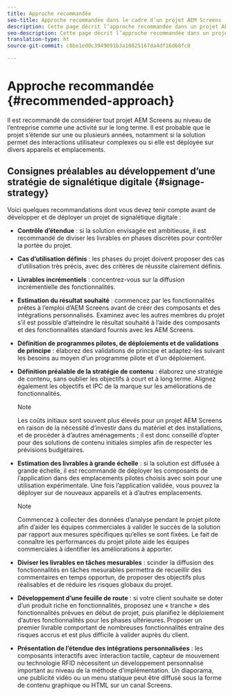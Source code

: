 ```yaml
---
title: Approche recommandée
seo-title: Approche recommandée dans le cadre d’un projet AEM Screens
description: Cette page décrit l’approche recommandée dans un projet AEM Screens
seo-description: Cette page décrit l’approche recommandée dans un projet AEM Screens
translation-type: ht
source-git-commit: c8be1ed0c3949091b3a10825167da4df16d68fc0

---
```



# Approche recommandée {#recommended-approach}

Il est recommandé de considérer tout projet AEM Screens au niveau de l’entreprise comme une activité sur le long terme. Il est probable que le projet s’étende sur une ou plusieurs années, notamment si la solution permet des interactions utilisateur complexes ou si elle est déployée sur divers appareils et emplacements.

## Consignes préalables au développement d’une stratégie de signalétique digitale {#signage-strategy}

Voici quelques recommandations dont vous devez tenir compte avant de développer et de déployer un projet de signalétique digitale :

* **Contrôle d’étendue** : 
si la solution envisagée est ambitieuse, il est recommandé de diviser les livrables en phases discrètes pour contrôler la portée du projet.

* **Cas d’utilisation définis** : les phases du projet doivent proposer des cas d’utilisation très précis, avec des critères de réussite clairement définis.

* **Livrables incrémentiels** : concentrez-vous sur la diffusion incrémentielle des fonctionnalités.

* **Estimation du résultat souhaité** : commencez par les fonctionnalités prêtes à l’emploi d’AEM Screens avant de créer des composants et des intégrations personnalisés. Examinez avec les autres membres du projet s’il est possible d’atteindre le résultat souhaité à l’aide des composants et des fonctionnalités standard fournis avec les AEM Screens.

* **Définition de programmes pilotes, de déploiements et de validations de principe** : 
élaborez des validations de principe et adaptez-les suivant les besoins au moyen d’un programme pilote et d’un déploiement.

* **Définition préalable de la stratégie de contenu** : élaborez une stratégie de contenu, sans oublier les objectifs à court et à long terme. Alignez également les objectifs et IPC de la marque sur les améliorations de fonctionnalités.

   >[!NOTE]
   >
   > Les coûts initiaux sont souvent plus élevés pour un projet AEM Screens en raison de la nécessité d’investir dans du matériel et des installations, et de procéder à d’autres aménagements ; il est donc conseillé d’opter pour des solutions de contenu initiales simples afin de respecter les prévisions budgétaires.

* **Estimation des livrables à grande échelle** : si la solution est diffusée à grande échelle, il est recommandé de déployer les composants de l’application dans des emplacements pilotes choisis avec soin pour une utilisation expérimentale. Une fois l’application validée, vous pouvez la déployer sur de nouveaux appareils et à d’autres emplacements.

   >[!NOTE]
   >
   > Commencez à collecter des données d’analyse pendant le projet pilote afin d’aider les équipes commerciales à valider le succès de la solution par rapport aux mesures spécifiques qu’elles se sont fixées. Le fait de connaître les performances du projet pilote aide les équipes commerciales à identifier les améliorations à apporter.

* **Diviser les livrables en tâches mesurables** : 
 scinder la diffusion des fonctionnalités en tâches mesurables permettra de recueillir des commentaires en temps opportun, de proposer des objectifs plus réalisables et de réduire les risques globaux du projet.

* **Développement d’une feuille de route** : si votre client souhaite se doter d’un produit riche en fonctionnalités, proposez une « tranche » des fonctionnalités prévues en début de projet, puis planifiez le déploiement d’autres fonctionnalités pour les phases ultérieures. Proposer un premier livrable comportant de nombreuses fonctionnalités entraîne des risques accrus et est plus difficile à valider auprès du client.

* **Présentation de l’étendue des intégrations personnalisées** : les composants interactifs avec interaction tactile, capteur de mouvement ou technologie RFID nécessitent un développement personnalisé important au niveau de la méthode d’implémentation. Un diaporama, une publicité vidéo ou un menu statique peut être diffusé sous la forme de contenu graphique ou HTML sur un canal Screens.

